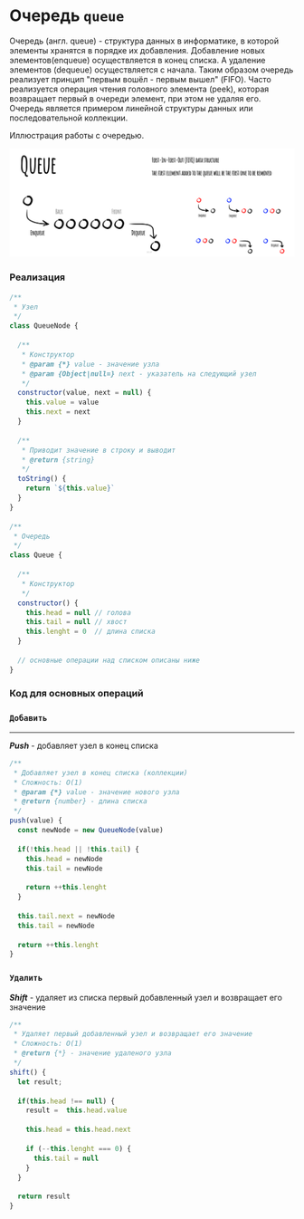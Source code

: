 # Очередь `queue`

Очередь (англ. queue) - структура данных в информатике, в которой элементы хранятся в порядке их добавления. Добавление новых элементов(enqueue) осуществляется в конец списка. А удаление элементов (dequeue) осуществляется с начала. Таким образом очередь реализует принцип "первым вошёл - первым вышел" (FIFO). Часто реализуется операция чтения головного элемента (peek), которая возвращает первый в очереди элемент, при этом не удаляя его. Очередь является примером линейной структуры данных или последовательной коллекции.

Иллюстрация работы с очередью.

![Стек](./img.jpeg)

### Реализация

````js
/**
 * Узел
 */
class QueueNode {

  /**
   * Конструктор
   * @param {*} value - значение узла
   * @param {Object|null=} next - указатель на следующий узел
   */
  constructor(value, next = null) {
    this.value = value
    this.next = next
  }

  /**
   * Приводит значение в строку и выводит
   * @return {string}
   */
  toString() {
    return `${this.value}`
  }
}

/**
 * Очередь
 */
class Queue {

  /**
   * Конструктор
   */
  constructor() {
    this.head = null // голова
    this.tail = null // хвост
    this.lenght = 0  // длина списка 
  }

  // основные операции над списком описаны ниже
}
````

### Код для основных операций

### `Добавить`

---

_**Push**_ - добавляет узел в конец списка

````js
/**
 * Добавляет узел в конец списка (коллекции)
 * Сложность: O(1)
 * @param {*} value - значение нового узла
 * @return {number} - длина списка
 */
push(value) {
  const newNode = new QueueNode(value)

  if(!this.head || !this.tail) {
    this.head = newNode
    this.tail = newNode

    return ++this.lenght
  }

  this.tail.next = newNode
  this.tail = newNode

  return ++this.lenght
}
````

### `Удалить`

_**Shift**_ - удаляет из списка первый добавленный узел и возвращает его значение

````js
/**
 * Удаляет первый добавленный узел и возвращает его значение
 * Сложность: O(1)
 * @return {*} - значение удаленого узла
 */
shift() {
  let result;

  if(this.head !== null) {
    result =  this.head.value

    this.head = this.head.next

    if (--this.lenght === 0) {
      this.tail = null
    }
  }

  return result
}
````





